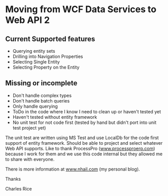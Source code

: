 Moving from WCF Data Services to Web API 2
==============

Current Supported features
--------------

- Querying entity sets
- Drilling into Navigation Properties
- Selecting Single Entity
- Selecting Property on the Entity


Missing or incomplete
--------------

- Don't handle complex types
- Don't handle batch queries
- Only handle querying 
- ToDo in the code where I know I need to clean up or haven't tested yet
- Haven't tested without entity framework
- No unit test for not code first (tested by hand but didn't port into unit test project yet)


The unit test are written using MS Test and use LocalDb for the code first support of entity framework.  Should be able to project and select whatever Web API supports.   Like to thank ProcessPro (www.processproerp.com) because I work for them and we use this code internal but they allowed me to share with everyone.

There is more information at www.nhail.com (my personal blog). 

Thanks

Charles Rice
